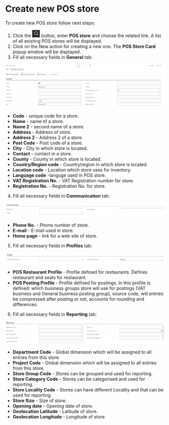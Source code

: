 # Create new POS store

To create new POS store follow next steps:

1. Click the ![Lightbulb that opens the Tell Me feature](../../../images/Icons/Lightbulb_icon.png "Tell Me what you want to do") button, enter **POS store** and choose the related link. A list of all existing POS stores will be displayed.  
2. Click on the New action for creating a new one. The **POS Store Card** popup window will be displayed.
3. Fill all necessary fields in **General** tab:

![general_store](../images/General%20store.png)

- **Code** - unique code for a store.
- **Name** - name of a store.
- **Name 2** - second name of a store.
- **Address** - Address of store.
- **Address 2** - Address 2 of a store.
- **Post Code** - Post code of a store.
- **City** - City in which store is located.
- **Contact** - contact in a store.
- **County** - County in which store is located.
- **Country/Region code** - Country/region in which store is located.
- **Location code** - Location which store uses for inventory.
- **Language code** -languge used in POS store.
- **VAT Registration No.** - VAT Registration number for store.
- **Registration No.** - Registration No. for store.

4. Fill all necessary fields in **Communication** tab:

![communication](../images/Communication%20store.png)

- **Phone No.** - Phone number of store.
- **E-mail** - E-mail used in store.
- **Home page** - link for a web site of store.

5. Fill all necessary fields in **Profiles** tab:

![profiles](../images/Profiles%20store.png)

- **POS Restaurant Profile** - Profile defined for restaurants. Defines restaurant and seats for restaurant.
- **POS Posting Profile** - Profile defined for postings. In this profile is defined: which business groups store will use for postings (VAT business and General business posting group), source code, will entries be compressed after posting or not, accounts for rounding and differences.

6. Fill all necessary fields in **Reporting** tab:

![reporting](../images/Reporting%20store.png)

- **Department Code** - Global dimension which will be assigned to all entries from this store.
- **Project Code** - Global dimension which will be assigned to all entries from this store.
- **Store Group Code** - Stores can be grouped and used for reporting.
- **Store Category Code** - Stores can be categorised and used for reporting.
- **Store Locality Code** - Stores can have different Locality and that can be used for reporting.
- **Store Size** - Size of store.
- **Opening date** - Opening date of store.
- **Geolocation Latitude** - Latitude of store.
- **Geolocation Longitude** - Longitude of store.